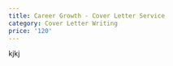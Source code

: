```yaml
---
title: Career Growth - Cover Letter Service
category: Cover Letter Writing
price: '120'
---
```

kjkj
